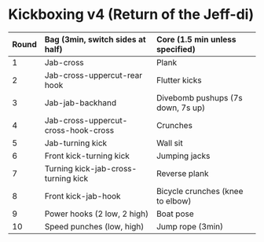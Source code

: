 # Kickboxing v4 (Return of the Jeff-di)
Round | Bag (3min, switch sides at half) | Core (1.5 min unless specified)
:--- |:--- |:---
1 | Jab-cross | Plank
2 | Jab-cross-uppercut-rear hook | Flutter kicks
3 | Jab-jab-backhand | Divebomb pushups (7s down, 7s up)
4 | Jab-cross-uppercut-cross-hook-cross | Crunches
5 | Jab-turning kick | Wall sit
6 | Front kick-turning kick | Jumping jacks
7 | Turning kick-jab-cross-turning kick | Reverse plank
8 | Front kick-jab-hook | Bicycle crunches (knee to elbow)
9 | Power hooks (2 low, 2 high) | Boat pose
10 | Speed punches (low, high) | Jump rope (3min)

